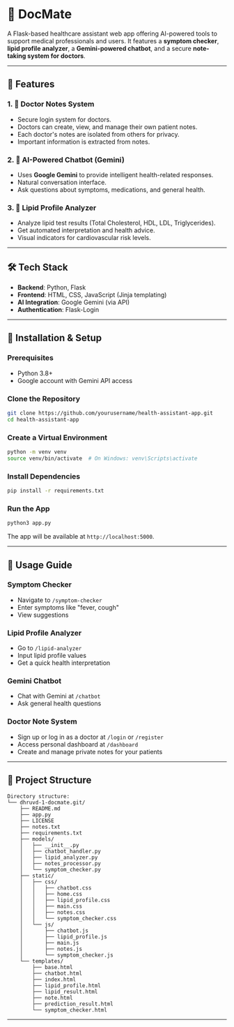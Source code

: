 # 🏥 DocMate

A Flask-based healthcare assistant web app offering AI-powered tools to support medical professionals and users. It features a **symptom checker**, **lipid profile analyzer**, a **Gemini-powered chatbot**, and a secure **note-taking system for doctors**.

---

## 🚀 Features

### 1. 📝 Doctor Notes System
- Secure login system for doctors.
- Doctors can create, view, and manage their own patient notes.
- Each doctor's notes are isolated from others for privacy.
- Important information is extracted from notes.

### 2. 🧠 AI-Powered Chatbot (Gemini)
- Uses **Google Gemini** to provide intelligent health-related responses.
- Natural conversation interface.
- Ask questions about symptoms, medications, and general health.

### 3. 🧪 Lipid Profile Analyzer
- Analyze lipid test results (Total Cholesterol, HDL, LDL, Triglycerides).
- Get automated interpretation and health advice.
- Visual indicators for cardiovascular risk levels.

---

## 🛠️ Tech Stack

- **Backend**: Python, Flask
- **Frontend**: HTML, CSS, JavaScript (Jinja templating)
- **AI Integration**: Google Gemini (via API)
- **Authentication**: Flask-Login

---

## 🧰 Installation & Setup

### Prerequisites
- Python 3.8+
- Google account with Gemini API access

### Clone the Repository
```bash
git clone https://github.com/yourusername/health-assistant-app.git
cd health-assistant-app
````

### Create a Virtual Environment

```bash
python -m venv venv
source venv/bin/activate  # On Windows: venv\Scripts\activate
```

### Install Dependencies

```bash
pip install -r requirements.txt
```




### Run the App

```bash
python3 app.py
```

The app will be available at `http://localhost:5000`.

---

## 🧭 Usage Guide

### Symptom Checker

* Navigate to `/symptom-checker`
* Enter symptoms like "fever, cough"
* View suggestions

### Lipid Profile Analyzer

* Go to `/lipid-analyzer`
* Input lipid profile values
* Get a quick health interpretation

### Gemini Chatbot

* Chat with Gemini at `/chatbot`
* Ask general health questions

### Doctor Note System

* Sign up or log in as a doctor at `/login` or `/register`
* Access personal dashboard at `/dashboard`
* Create and manage private notes for your patients

---

## 📁 Project Structure

```
Directory structure:
└── dhruvd-1-docmate.git/
    ├── README.md
    ├── app.py
    ├── LICENSE
    ├── notes.txt
    ├── requirements.txt
    ├── models/
    │   ├── __init__.py
    │   ├── chatbot_handler.py
    │   ├── lipid_analyzer.py
    │   ├── notes_processor.py
    │   └── symptom_checker.py
    ├── static/
    │   ├── css/
    │   │   ├── chatbot.css
    │   │   ├── home.css
    │   │   ├── lipid_profile.css
    │   │   ├── main.css
    │   │   ├── notes.css
    │   │   └── symptom_checker.css
    │   └── js/
    │       ├── chatbot.js
    │       ├── lipid_profile.js
    │       ├── main.js
    │       ├── notes.js
    │       └── symptom_checker.js
    └── templates/
        ├── base.html
        ├── chatbot.html
        ├── index.html
        ├── lipid_profile.html
        ├── lipid_result.html
        ├── note.html
        ├── prediction_result.html
        └── symptom_checker.html

```

---
